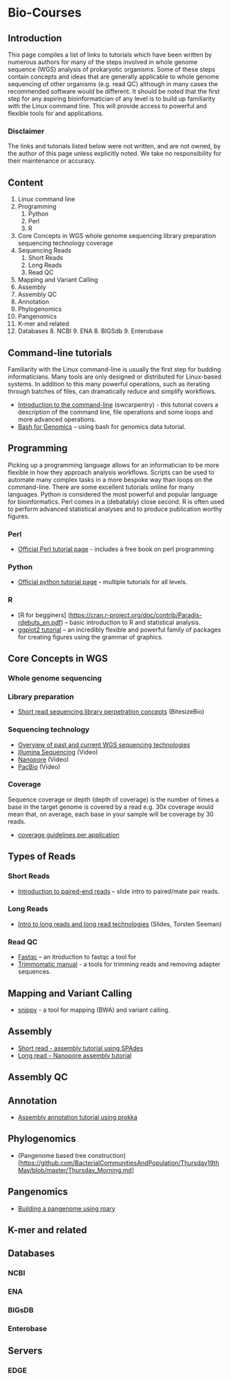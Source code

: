 # __Bio-Courses__

## __Introduction__
This page compiles a list of links to tutorials which have been written by numerous authors for many of the steps involved in whole genome sequence (WGS) analysis of prokaryotic organisms. Some of these steps contain concepts and ideas that are generally applicable to whole genome sequencing of other organisms (e.g. read QC) although in many cases the recommended software would be different. It should be noted that the first step for any aspiring bioinformatician of any level is to build up familiarity with the Linux command line. This will provide access to powerful and flexible tools for and applications.

### Disclaimer
The links and tutorials listed below were not written, and are not owned, by the author of this page unless explicitly noted. We take no responsibility for their maintenance or accuracy.

## __Content__
1. Linux command line
2. Programming
    1. Python
    2. Perl
    3. R
2. Core Concepts in WGS
whole genome sequencing
library preparation
sequencing technology
coverage
3. Sequencing Reads
    1. Short Reads 
    2. Long Reads
    3. Read QC
3. Mapping and Variant Calling
4. Assembly
4. Assembly QC
5. Annotation
5. Phylogenomics
6. Pangenomics
7. K-mer and related
7. Databases
    8. NCBI
    9. ENA
    8. BIGSdb
    9. Enterobase

## __Command-line tutorials__
Familiarity with the Linux command-line is usually the first step for budding informaticians. Many tools are only designed or distributed for Linux-based systems. In addition to this many powerful operations, such as iterating through batches of files, can dramatically reduce and simplify workflows.

-  [Introduction to the command-line](https://swcarpentry.github.io/shell-novice/) (swcarpentry) - this tutorial covers a description of the command line, file operations and some loops and more advanced operations.
 - [Bash for Genomics](http://angus.readthedocs.io/en/2016/GenomicsShell.html) – using bash for genomics data tutorial.

## __Programming__
Picking up a programming language allows for an informatician to be more flexible in how they approach analysis workflows. Scripts can be used to automate many complex tasks in a more bespoke way than loops on the command-line. There are some excellent tutorials online for many languages. Python is considered the most powerful and popular language for bioinformatics. Perl comes in a (debatably) close second. R is often used to perform advanced statistical analyses and to produce publication worthy figures.

### Perl
- [Official Perl tutorial page](https://learn.perl.org/tutorials/) - includes a free book on perl programming
### Python
- [Official python tutorial page](https://wiki.python.org/moin/BeginnersGuide/Programmers) - multiple tutorials for all levels.
### R
- [R for begginers] (https://cran.r-project.org/doc/contrib/Paradis-rdebuts_en.pdf) – basic introduction to R and statistical analysis.
- [ggplot2 tutorial](http://r-statistics.co/Complete-Ggplot2-Tutorial-Part1-With-R-Code.html) – an incredibly flexible and powerful family of packages for creating figures using the grammar of graphics.

## __Core Concepts in WGS__
### Whole genome sequencing
### Library preparation
 - [Short read sequencing library perpetration concepts](https://bitesizebio.com/webinar/next-generation-sequencing-library-preparation-concepts-and-tips-and-tricks/) (BitesizeBio)
### Sequencing technology
- [Overview of past and current WGS sequencing technologies](https://www.nature.com/articles/nprot.2016.182)
- [Illumina Sequencing](https://www.youtube.com/watch?v=fCd6B5HRaZ8) (Video)
- [Nanopore](https://www.youtube.com/watch?v=GUb1TZvMWsw)  (Video)
- [PacBio](https://www.youtube.com/watch?v=v8p4ph2MAvI) (Video)
### Coverage
Sequence coverage or depth (depth of coverage) is the number of times a base in the target genome is covered by a read e.g. 30x coverage would mean that, on average, each base in your sample will be coverage by 30 reads.
- [coverage guidelines per application](https://genohub.com/recommended-sequencing-coverage-by-application/) 
## __Types of Reads__
### Short Reads
- [Introduction to paired-end reads](https://era7bioinformatics.com/en/page.cfm?id=1626) – slide intro to paired/mate pair reads.
### Long Reads
- [Intro to long reads and long read technologies](https://angus.readthedocs.io/en/2016/_static/Torsten_Seemann_LRS.pdf) (Slides, Torsten Seeman)
### Read QC
- [Fastqc](https://dnacore.missouri.edu/PDF/FastQC_Manual.pdf) – an itroduction to fastqc a tool for
- [Trimmomatic manual](http://www.usadellab.org/cms/uploads/supplementary/Trimmomatic/TrimmomaticManual_V0.32.pdf) -  a tools for trimming reads and removing adapter sequences.
## __Mapping and Variant Calling__
- [snippy](https://github.com/tseemann/snippy/blob/master/README.md) - a tool for mapping (BWA) and variant calling. 
## __Assembly__
- [Short read - assembly tutorial using SPAdes](https://github.com/BacterialCommunitiesAndPopulation/Wednesday18thMay/blob/master/Assembly_Tutorial.md)
- [Long read – Nanopore assembly tutorial](http://angus.readthedocs.io/en/2016/analyzing_nanopore_data.html)
## __Assembly QC__
## __Annotation__
- [Assembly annotation tutorial using prokka](https://angus.readthedocs.io/en/stable/prokka_genome_annotation.html) 
## __Phylogenomics__
- (Pangenome based tree construction)[https://github.com/BacterialCommunitiesAndPopulation/Thursday19thMay/blob/master/Thursday_Morning.md]
## __Pangenomics__
- [Building a pangenome using roary](https://github.com/BacterialCommunitiesAndPopulation/Thursday19thMay/blob/master/Thursday_Morning.md)
## __K-mer and related__
## __Databases__
### NCBI
### ENA
### BIGsDB
### Enterobase
## __Servers__
### EDGE
